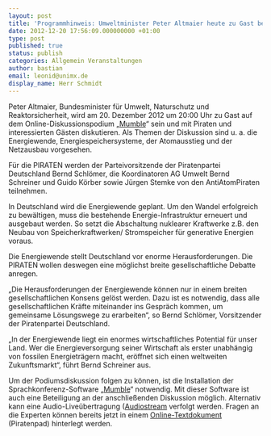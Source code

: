 ```yaml
---
layout: post
title: 'Programmhinweis: Umweltminister Peter Altmaier heute zu Gast bei den PIRATEN'
date: 2012-12-20 17:56:09.000000000 +01:00
type: post
published: true
status: publish
categories: Allgemein Veranstaltungen
author: bastian
email: leonid@unimx.de
display_name: Herr Schmidt
---
```

Peter Altmaier, Bundesminister für Umwelt, Naturschutz und Reaktorsicherheit, wird am 20. Dezember 2012 um 20:00 Uhr zu Gast auf dem Online-Diskussionspodium &bdquo;[Mumble][]&ldquo; sein und mit Piraten und interessierten Gästen diskutieren. Als Themen der Diskussion sind u. a. die Energiewende, Energiespeichersysteme, der Atomausstieg und der Netzausbau vorgesehen.

Für die PIRATEN werden der Parteivorsitzende der Piratenpartei Deutschland Bernd Schlömer, die Koordinatoren AG Umwelt Bernd Schreiner und Guido Körber sowie Jürgen Stemke von den AntiAtomPiraten teilnehmen.

In Deutschland wird die Energiewende geplant. Um den Wandel erfolgreich zu bewältigen, muss die bestehende Energie-Infrastruktur erneuert und ausgebaut werden. So setzt die Abschaltung nuklearer Kraftwerke z.B. den Neubau von Speicherkraftwerken/ Stromspeicher für generative Energien voraus.

Die Energiewende stellt Deutschland vor enorme Herausforderungen. Die PIRATEN wollen deswegen eine möglichst breite gesellschaftliche Debatte anregen.

&bdquo;Die Herausforderungen der Energiewende können nur in einem breiten gesellschaftlichen Konsens gelöst werden. Dazu ist es notwendig, dass alle gesellschaftlichen Kräfte miteinander ins Gespräch kommen, um gemeinsame Lösungswege zu erarbeiten&ldquo;, so Bernd Schlömer, Vorsitzender der Piratenpartei Deutschland.

&bdquo;In der Energiewende liegt ein enormes wirtschaftliches Potential für unser Land. Wer die Energieversorgung seiner Wirtschaft als erster unabhängig von fossilen Energieträgern macht, eröffnet sich einen weltweiten Zukunftsmarkt&ldquo;, führt Bernd Schreiner aus.

Um der Podiumsdiskussion folgen zu können, ist die Installation der Sprachkonferenz-Software &bdquo;[Mumble][]&ldquo; notwendig. Mit dieser Software ist auch eine Beteiligung an der anschließenden Diskussion möglich. Alternativ kann eine Audio-Liveübertragung ([Audiostream][] verfolgt werden. Fragen an die Experten können bereits jetzt in einem [Online-Textdokument][Piratenpad] (Piratenpad) hinterlegt werden.

[Mumble]: http://wiki.piratenpartei.de/mumble "Anleitung zu Mumble"
[Audiostream]: http://www.piraten-streaming.de/?page_id=688&amp;id=735 "Link zum Streaming"
[Piratenpad]: https://bs.piratenpad.de/20-12-2012-Altmaier-Fragen "Piratenpad für Fragen"
